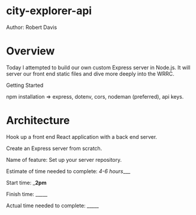 # city-explorer-api

Author:  Robert Davis

# Overview

Today I attempted to build our own custom Express server in Node.js. It will server our front end static files and dive more deeply into the WRRC.

Getting Started 

npm installation => express, dotenv, cors, nodeman (preferred), api keys.

# Architecture

Hook up a front end React application with a back end server.

Create an Express server from scratch.


Name of feature: Set up your server repository.

Estimate of time needed to complete: _4-6 hours____

Start time: ___2pm__

Finish time: _____

Actual time needed to complete: _____
